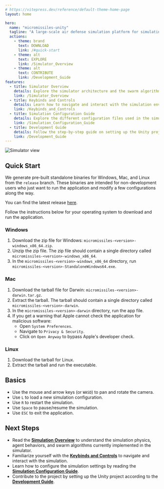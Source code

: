 ```yaml
---
# https://vitepress.dev/reference/default-theme-home-page
layout: home

hero:
  name: "micromissiles-unity"
  tagline: "A large-scale air defense simulation platform for simulating swarm-on-swarm engagements with hierarchical interceptors and micromissiles"
  actions:
    - theme: brand
      text: DOWNLOAD
      link: /#quick-start
    - theme: alt
      text: EXPLORE
      link: /Simulator_Overview
    - theme: alt
      text: CONTRIBUTE
      link: /Development_Guide
features:
  - title: Simulator Overview
    details: Explore the simulator architecture and the swarm algorithms currently implemented in the simulator.
    link: /Simulator_Overview
  - title: Keybinds and Controls
    details: Learn how to navigate and interact with the simulation environment using your keyboard and mouse.
    link: /Keybinds_and_Controls
  - title: Simulation Configuration Guide
    details: Explore the different configuration files used in the simulation and how to modify them to customize your engagement scenarios.
    link: /Simulation_Configuration_Guide
  - title: Development Guide
    details: Follow the step-by-step guide on setting up the Unity project in development mode to contribute to it.
    link: /Development_Guide
---
```


![Simulator view](./images/simulator_view.png)

## Quick Start

We generate pre-built standalone binaries for Windows, Mac, and Linux from the `release` branch.
These binaries are intended for non-development users who just want to run the application and modify a few configurations along the way.

You can find the latest release [here](https://github.com/PisterLab/micromissiles-unity/releases/latest).

Follow the instructions below for your operating system to download and run the application.

### Windows

1. Download the zip file for Windows: `micromissiles-<version>-windows_x86_64.zip`.
2. Unzip the zip file. The zip file should contain a single directory called `micromissiles-<version>-windows_x86_64`.
3. In the `micromissiles-<version>-windows_x86_64` directory, run `micromissiles-<version>-StandaloneWindows64.exe`.

### Mac

1. Download the tarball file for Darwin: `micromissiles-<version>-darwin.tar.gz`.
2. Extract the tarball. The tarball should contain a single directory called `micromissiles-<version>-darwin`.
3. In the `micromissiles-<version>-darwin` directory, run the app file.
4. If you get a warning that Apple cannot check the application for malicious software:
   * Open `System Preferences`.
   * Navigate to `Privacy & Security`.
   * Click on `Open Anyway` to bypass Apple's developer check.

### Linux

1. Download the tarball for Linux.
2. Extract the tarball and run the executable.

## Basics

- Use the mouse and arrow keys (or `WASD`) to pan and rotate the camera.
- Use `L` to load a new simulation configuration.
- Use `R` to restart the simulation.
- Use `Space` to pause/resume the simulation.
- Use `ESC` to exit the application.

## Next Steps

- Read the [**Simulation Overview**](./Simulator_Overview.md) to understand the simulation physics, agent behaviors, and swarm algorithms currently implemented in the simulator.
- Familiarize yourself with the [**Keybinds and Controls**](./Keybinds_and_Controls.md) to navigate and interact with the simulation.
- Learn how to configure the simulation settings by reading the [**Simulation Configuration Guide**](./Simulation_Configuration_Guide.md).
- Contribute to the project by setting up the Unity project according to the [**Development Guide**](./Development_Guide.md).
